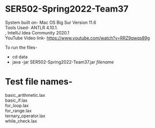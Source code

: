 # SER502-Spring2022-Team37
System built on- Mac OS Big Sur Version 11.6 <br />
Tools Used- ANTLR 4.10.1.<br />, IntelliJ Idea Community 2020.1 <br />
YouTube Video link- https://www.youtube.com/watch?v=RRZ9qwqs89g<br />

To run the files- <br />
- cd data <br />
- java -jar SER502-Spring2022-Team37.jar _filename_

# Test file names- 
basic_arithmetic.lax <br />
basic_if.lax <br />
for_loop.lax <br />
for_range.lax <br />
ternary_operator.lax <br />
while_check.lax <br />
